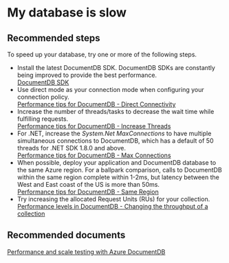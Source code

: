 <properties
	pageTitle="My database is slow"
	description="My database is slow"
	service="microsoft.documentdb"
	resource="databaseAccounts"
	authors="AndrewHoh"
	displayOrder="1"
	selfHelpType="resource"
	supportTopicIds=""
	resourceTags=""
	productPesIds="15585"
	cloudEnvironments="MoonCake"
	articleId="61352f97-502d-4ca1-b0d2-a0af6aa0294a"
/>

# My database is slow

## **Recommended steps**
To speed up your database, try one or more of the following steps.

* Install the latest DocumentDB SDK. DocumentDB SDKs are constantly being improved to provide the best performance.<br>
[DocumentDB SDK](https://docs.azure.cn/cosmos-db/documentdb-sdk-dotnet)
* Use direct mode as your connection mode when configuring your connection policy.<br>[Performance tips for DocumentDB - Direct Connectivity](https://docs.azure.cn/cosmos-db/performance-tips#direct-connection)
* Increase the number of threads/tasks to decrease the wait time while fulfilling requests.<br>[Performance tips for DocumentDB - Increase Threads](https://docs.azure.cn/cosmos-db/performance-tips#increase-threads)
* For .NET, increase the *System.Net MaxConnections* to have multiple simultaneous connections to DocumentDB, which has a default of 50 threads for .NET SDK 1.8.0 and above.<br>[Performance tips for DocumentDB - Max Connections](https://docs.azure.cn/cosmos-db/performance-tips#max-connection)
* When possible, deploy your application and DocumentDB database to the same Azure region. For a ballpark comparison, calls to DocumentDB within the same region complete within 1-2ms, but latency between the West and East coast of the US is more than 50ms.<br>[Performance tips for DocumentDB - Same Region](https://docs.azure.cn/cosmos-db/performance-tips#same-region)
* Try increasing the allocated Request Units (RUs) for your collection.<br>[Performance levels in DocumentDB - Changing the throughput of a collection](https://docs.azure.cn/cosmos-db/performance-levels#change-throughput)

## **Recommended documents**
[Performance and scale testing with Azure DocumentDB](https://docs.azure.cn/cosmos-db/performance-testing)
